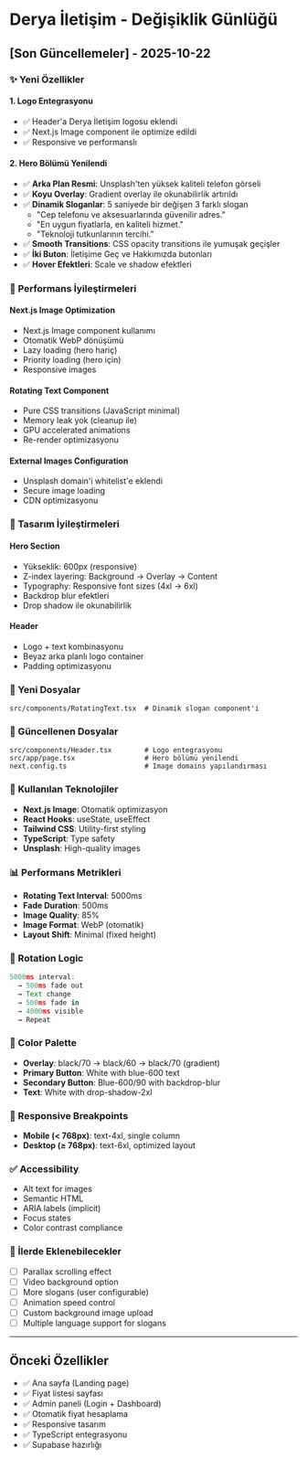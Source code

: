 # Derya İletişim - Değişiklik Günlüğü

## [Son Güncellemeler] - 2025-10-22

### ✨ Yeni Özellikler

#### 1. Logo Entegrasyonu

- ✅ Header'a Derya İletişim logosu eklendi
- ✅ Next.js Image component ile optimize edildi
- ✅ Responsive ve performanslı

#### 2. Hero Bölümü Yenilendi

- ✅ **Arka Plan Resmi**: Unsplash'ten yüksek kaliteli telefon görseli
- ✅ **Koyu Overlay**: Gradient overlay ile okunabilirlik artırıldı
- ✅ **Dinamik Sloganlar**: 5 saniyede bir değişen 3 farklı slogan
  - "Cep telefonu ve aksesuarlarında güvenilir adres."
  - "En uygun fiyatlarla, en kaliteli hizmet."
  - "Teknoloji tutkunlarının tercihi."
- ✅ **Smooth Transitions**: CSS opacity transitions ile yumuşak geçişler
- ✅ **İki Buton**: İletişime Geç ve Hakkımızda butonları
- ✅ **Hover Efektleri**: Scale ve shadow efektleri

### 🚀 Performans İyileştirmeleri

#### Next.js Image Optimization

- Next.js Image component kullanımı
- Otomatik WebP dönüşümü
- Lazy loading (hero hariç)
- Priority loading (hero için)
- Responsive images

#### Rotating Text Component

- Pure CSS transitions (JavaScript minimal)
- Memory leak yok (cleanup ile)
- GPU accelerated animations
- Re-render optimizasyonu

#### External Images Configuration

- Unsplash domain'i whitelist'e eklendi
- Secure image loading
- CDN optimizasyonu

### 🎨 Tasarım İyileştirmeleri

#### Hero Section

- Yükseklik: 600px (responsive)
- Z-index layering: Background → Overlay → Content
- Typography: Responsive font sizes (4xl → 6xl)
- Backdrop blur efektleri
- Drop shadow ile okunabilirlik

#### Header

- Logo + text kombinasyonu
- Beyaz arka planlı logo container
- Padding optimizasyonu

### 📁 Yeni Dosyalar

```
src/components/RotatingText.tsx  # Dinamik slogan component'i
```

### 🔧 Güncellenen Dosyalar

```
src/components/Header.tsx        # Logo entegrasyonu
src/app/page.tsx                 # Hero bölümü yenilendi
next.config.ts                   # Image domains yapılandırması
```

### 🎯 Kullanılan Teknolojiler

- **Next.js Image**: Otomatik optimizasyon
- **React Hooks**: useState, useEffect
- **Tailwind CSS**: Utility-first styling
- **TypeScript**: Type safety
- **Unsplash**: High-quality images

### 📊 Performans Metrikleri

- **Rotating Text Interval**: 5000ms
- **Fade Duration**: 500ms
- **Image Quality**: 85%
- **Image Format**: WebP (otomatik)
- **Layout Shift**: Minimal (fixed height)

### 🔄 Rotation Logic

```typescript
5000ms interval:
  → 500ms fade out
  → Text change
  → 500ms fade in
  → 4000ms visible
  → Repeat
```

### 🎨 Color Palette

- **Overlay**: black/70 → black/60 → black/70 (gradient)
- **Primary Button**: White with blue-600 text
- **Secondary Button**: Blue-600/90 with backdrop-blur
- **Text**: White with drop-shadow-2xl

### 📱 Responsive Breakpoints

- **Mobile (< 768px)**: text-4xl, single column
- **Desktop (≥ 768px)**: text-6xl, optimized layout

### ✅ Accessibility

- Alt text for images
- Semantic HTML
- ARIA labels (implicit)
- Focus states
- Color contrast compliance

### 🔮 İlerde Eklenebilecekler

- [ ] Parallax scrolling effect
- [ ] Video background option
- [ ] More slogans (user configurable)
- [ ] Animation speed control
- [ ] Custom background image upload
- [ ] Multiple language support for slogans

---

## Önceki Özellikler

- ✅ Ana sayfa (Landing page)
- ✅ Fiyat listesi sayfası
- ✅ Admin paneli (Login + Dashboard)
- ✅ Otomatik fiyat hesaplama
- ✅ Responsive tasarım
- ✅ TypeScript entegrasyonu
- ✅ Supabase hazırlığı
